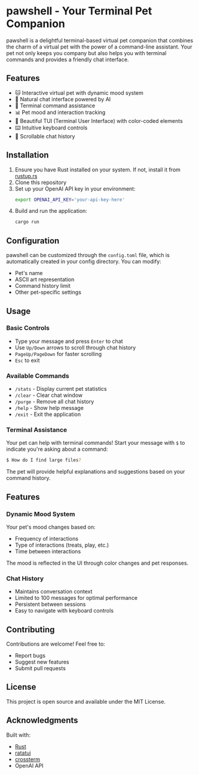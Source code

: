 # pawshell - Your Terminal Pet Companion

pawshell is a delightful terminal-based virtual pet companion that combines the charm of a virtual pet with the power of a command-line assistant. Your pet not only keeps you company but also helps you with terminal commands and provides a friendly chat interface.

## Features

- 🐱 Interactive virtual pet with dynamic mood system
- 💬 Natural chat interface powered by AI
- 🔧 Terminal command assistance
- 📊 Pet mood and interaction tracking
- 🎨 Beautiful TUI (Terminal User Interface) with color-coded elements
- ⌨️ Intuitive keyboard controls
- 📜 Scrollable chat history

## Installation

1. Ensure you have Rust installed on your system. If not, install it from [rustup.rs](https://rustup.rs/)
2. Clone this repository
3. Set up your OpenAI API key in your environment:
   ```bash
   export OPENAI_API_KEY='your-api-key-here'
   ```
4. Build and run the application:
   ```bash
   cargo run
   ```

## Configuration

pawshell can be customized through the `config.toml` file, which is automatically created in your config directory. You can modify:

- Pet's name
- ASCII art representation
- Command history limit
- Other pet-specific settings

## Usage

### Basic Controls

- Type your message and press `Enter` to chat
- Use `Up/Down` arrows to scroll through chat history
- `PageUp/PageDown` for faster scrolling
- `Esc` to exit

### Available Commands

- `/stats` - Display current pet statistics
- `/clear` - Clear chat window
- `/purge` - Remove all chat history
- `/help` - Show help message
- `/exit` - Exit the application

### Terminal Assistance

Your pet can help with terminal commands! Start your message with `$` to indicate you're asking about a command:

```bash
$ How do I find large files?
```

The pet will provide helpful explanations and suggestions based on your command history.

## Features

### Dynamic Mood System

Your pet's mood changes based on:
- Frequency of interactions
- Type of interactions (treats, play, etc.)
- Time between interactions

The mood is reflected in the UI through color changes and pet responses.

### Chat History

- Maintains conversation context
- Limited to 100 messages for optimal performance
- Persistent between sessions
- Easy to navigate with keyboard controls

## Contributing

Contributions are welcome! Feel free to:
- Report bugs
- Suggest new features
- Submit pull requests

## License

This project is open source and available under the MIT License.

## Acknowledgments

Built with:
- [Rust](https://www.rust-lang.org/)
- [ratatui](https://github.com/tui-rs-revival/ratatui)
- [crossterm](https://github.com/crossterm-rs/crossterm)
- OpenAI API
